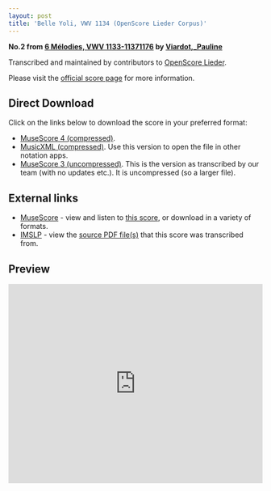 ```yaml
---
layout: post
title: 'Belle Yoli, VWV 1134 (OpenScore Lieder Corpus)'
---
```


__No.2 from [6 Mélodies, VWV 1133-11371176](https://fourscoreandmore.org/openscore/lieder/Viardot%2C_Pauline/6_M%C3%A9lodies%2C_VWV_1133-11371176/) by [Viardot,_Pauline](https://fourscoreandmore.org/openscore/lieder/Viardot%2C_Pauline)__

Transcribed and maintained by contributors to [OpenScore Lieder].

Please visit the [official score page] for more information.

[official score page]: https://musescore.com/openscore-lieder-corpus/scores/5988382
[OpenScore Lieder]: https://musescore.com/openscore-lieder-corpus

## Direct Download

Click on the links below to download the score in your preferred format:
- [MuseScore 4 (compressed)](https://fourscoreandmore.org/openscore/lieder/Viardot%2C_Pauline/6_M%C3%A9lodies%2C_VWV_1133-11371176/2_Belle_Yoli%2C_VWV_1134.mscz).
- [MusicXML (compressed)](https://fourscoreandmore.org/openscore/lieder/Viardot%2C_Pauline/6_M%C3%A9lodies%2C_VWV_1133-11371176/2_Belle_Yoli%2C_VWV_1134.mxl). Use this version to open the file in other notation apps.
- [MuseScore 3 (uncompressed)](https://raw.githubusercontent.com/OpenScore/Lieder/refs/heads/main/scores/Viardot%2C_Pauline/6_M%C3%A9lodies%2C_VWV_1133-11371176/2_Belle_Yoli%2C_VWV_1134/lc5988382.mscx). This is the version as transcribed by our team (with no updates etc.). It is uncompressed (so a larger file).

## External links

- [MuseScore] - view and listen to [this score][MuseScore], or download in a variety of formats.
- [IMSLP] - view the [source PDF file(s)][IMSLP] that this score was transcribed from.

[MuseScore]: https://musescore.com/score/5988382
[IMSLP]: https://imslp.org/wiki/Special:ReverseLookup/580248

## Preview

<iframe width="100%" height="394" src="https://musescore.com/openscore-lieder-corpus/scores/5988382/embed" frameborder="0" allowfullscreen allow="autoplay; fullscreen"></iframe>

